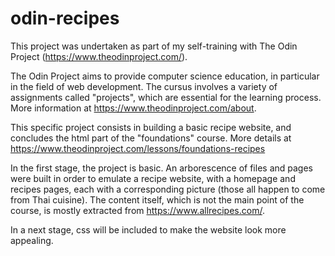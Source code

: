 # odin-recipes
This project was undertaken as part of my self-training with The Odin Project (https://www.theodinproject.com/). 

The Odin Project aims to provide computer science education, in particular in the field of web development. The cursus involves a variety of assignments called "projects", which are essential for the learning process. More information at https://www.theodinproject.com/about.

This specific project consists in building a basic recipe website, and concludes the html part of the "foundations" course. More details at https://www.theodinproject.com/lessons/foundations-recipes

In the first stage, the project is basic. An arborescence of files and pages were built in order to emulate a recipe website, with a homepage and recipes pages, each with a corresponding picture (those all happen to come from Thai cuisine). The content itself, which is not the main point of the course, is mostly extracted from https://www.allrecipes.com/.

In a next stage, css will be included to make the website look more appealing.